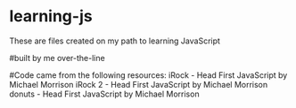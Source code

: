 learning-js
===========

These are files created on my path to learning JavaScript

#built by me
over-the-line

#Code came from the following resources:
iRock - Head First JavaScript by Michael Morrison
iRock 2 - Head First JavaScript by Michael Morrison
donuts - Head First JavaScript by Michael Morrison
